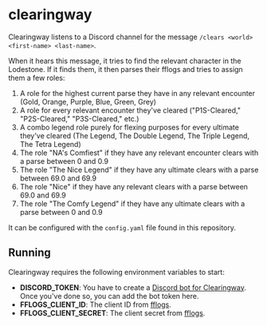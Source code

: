 # clearingway

Clearingway listens to a Discord channel for the message `/clears <world> <first-name> <last-name>`.

When it hears this message, it tries to find the relevant character in the Lodestone. If it finds them, it then parses their
fflogs and tries to assign them a few roles:

1. A role for the highest current parse they have in any relevant encounter (Gold, Orange, Purple, Blue, Green, Grey)
2. A role for every relevant encounter they've cleared ("P1S-Cleared," "P2S-Cleared," "P3S-Cleared," etc.)
3. A combo legend role purely for flexing purposes for every ultimate they've cleared (The Legend, The Double Legend, The Triple Legend, The Tetra Legend)
4. The role "NA's Comfiest" if they have any relevant encounter clears with a parse between 0 and 0.9
5. The role "The Nice Legend" if they have any ultimate clears with a parse between 69.0 and 69.9
6. The role "Nice" if they have any relevant clears with a parse between 69.0 and 69.9
7. The role "The Comfy Legend" if they have any ultimate clears with a parse between 0 and 0.9

It can be configured with the `config.yaml` file found in this repository.

## Running

Clearingway requires the following environment variables to start:

* **DISCORD_TOKEN**: You have to create a [Discord bot for Clearingway](https://discord.com/developers/applications). Once you've done so, you can add the bot token here.
* **FFLOGS_CLIENT_ID**: The client ID from [fflogs](https://www.fflogs.com/api/clients/).
* **FFLOGS_CLIENT_SECRET**: The client secret from [fflogs](https://www.fflogs.com/api/clients/).

